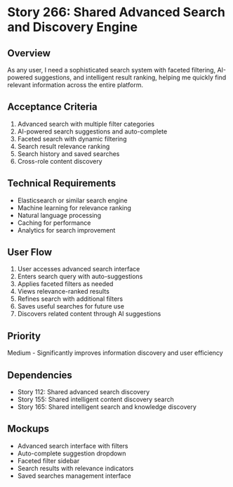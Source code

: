 # Story 266: Shared Advanced Search and Discovery Engine

## Overview
As any user, I need a sophisticated search system with faceted filtering, AI-powered suggestions, and intelligent result ranking, helping me quickly find relevant information across the entire platform.

## Acceptance Criteria
1. Advanced search with multiple filter categories
2. AI-powered search suggestions and auto-complete
3. Faceted search with dynamic filtering
4. Search result relevance ranking
5. Search history and saved searches
6. Cross-role content discovery

## Technical Requirements
- Elasticsearch or similar search engine
- Machine learning for relevance ranking
- Natural language processing
- Caching for performance
- Analytics for search improvement

## User Flow
1. User accesses advanced search interface
2. Enters search query with auto-suggestions
3. Applies faceted filters as needed
4. Views relevance-ranked results
5. Refines search with additional filters
6. Saves useful searches for future use
7. Discovers related content through AI suggestions

## Priority
Medium - Significantly improves information discovery and user efficiency

## Dependencies
- Story 112: Shared advanced search discovery
- Story 155: Shared intelligent content discovery search
- Story 165: Shared intelligent search and knowledge discovery

## Mockups
- Advanced search interface with filters
- Auto-complete suggestion dropdown
- Faceted filter sidebar
- Search results with relevance indicators
- Saved searches management interface